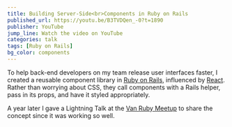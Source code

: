 ```yaml
---
title: Building Server-Side<br>Components in Ruby on Rails
published_url: https://youtu.be/B3TVDQen_-0?t=1890
publisher: YouTube
jump_line: Watch the video on YouTube
categories: talk
tags: [Ruby on Rails]
bg_color: components
---
```


To help back-end developers on my team release user interfaces faster, I created a reusable component library in <a href="https://rubyonrails.org" target="_blank">Ruby on Rails</a>, influenced by <a href="https://reactjs.org" target="_blank">React</a>. Rather than worrying about CSS, they call components with a Rails helper, pass in its props, and have it styled appropriately.

A year later I gave a Lightning Talk at the <a href="http://vanruby.org" target="_blank">Van Ruby Meetup</a> to share the concept since it was working so well.
